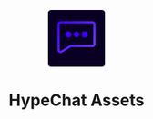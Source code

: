 <p align="center">
  <img width="100" src="https://raw.githubusercontent.com/HypeChatTeam/HypeChat-Assets/master/svg/HypeChat-Logo.svg" />
</p>
<h1 align="center">HypeChat Assets</h1>

